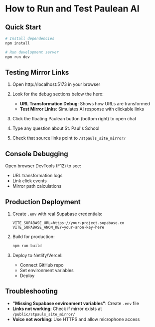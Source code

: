 # How to Run and Test Paulean AI

## Quick Start

```bash
# Install dependencies
npm install

# Run development server
npm run dev
```

## Testing Mirror Links

1. Open http://localhost:5173 in your browser
2. Look for the debug sections below the hero:
   - **URL Transformation Debug**: Shows how URLs are transformed
   - **Test Mirror Links**: Simulates AI response with clickable links

3. Click the floating Paulean button (bottom right) to open chat
4. Type any question about St. Paul's School
5. Check that source links point to `/stpauls_site_mirror/`

## Console Debugging

Open browser DevTools (F12) to see:
- URL transformation logs
- Link click events
- Mirror path calculations

## Production Deployment

1. Create `.env` with real Supabase credentials:
   ```
   VITE_SUPABASE_URL=https://your-project.supabase.co
   VITE_SUPABASE_ANON_KEY=your-anon-key-here
   ```

2. Build for production:
   ```bash
   npm run build
   ```

3. Deploy to Netlify/Vercel:
   - Connect GitHub repo
   - Set environment variables
   - Deploy

## Troubleshooting

- **"Missing Supabase environment variables"**: Create `.env` file
- **Links not working**: Check if mirror exists at `/public/stpauls_site_mirror/`
- **Voice not working**: Use HTTPS and allow microphone access